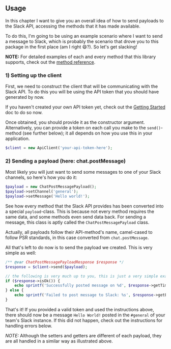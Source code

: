 ## Usage

In this chapter I want to give you an overall idea of how to send payloads to the Slack API, accessing the methods
that it has made available.

To do this, I'm going to be using an example scenario where I want to send a message to Slack, which is probably the
scenario that drove you to this package in the first place (am I right :smile:?). So let's get slacking!

**NOTE:** For detailed examples of each and every method that this library supports, check out the [method reference](methods/index.md).

### 1) Setting up the client

First, we need to construct the client that will be communicating with the Slack API. To do this you will be using the
API token that you should have generated by now.

If you haven't created your own API token yet, check out the [Getting Started](getting-started.md) doc to do so now.

Once obtained, you should provide it as the constructor argument. Alternatively, you can provide a token on each call you
make to the `send()`-method (see further below); it all depends on how you use this in your application.

```php
$client = new ApiClient('your-api-token-here');
```

### 2) Sending a payload (here: chat.postMessage)

Most likely you will just want to send some messages to one of your Slack channels, so here's how you do it:

```php
$payload = new ChatPostMessagePayload();
$payload->setChannel('general');
$payload->setMessage('Hello world!');
```

See how every method that the Slack API provides has been converted into a special `payload`-class. This is because not every
method requires the same data, and some methods even send data back. For sending a message, this class is aptly called the
`ChatPostMessagePayload` class.

Actually, all payloads follow their API-method's name, camel-cased to follow PSR standards,
in this case converted from `chat.postMessage`.

All that's left to do now is to send the payload we created. This is very simple as well:
```php
/** @var ChatPostMessagePayloadResponse $response */
$response = $client->send($payload);

// the following is very much up to you, this is just a very simple example
if ($response->isOk()) {
    echo sprintf('Successfully posted message on %d', $response->getTimestamp());
} else {
    echo sprintf('Failed to post message to Slack: %s', $response->getErrorExplanation());
}
```

That's it! If you provided a valid token and used the instructions above, there should now be a message `Hello World!`
posted in the `#general` of your team's Slack instance. If this did not happen, check out the instructions for handling
errors below.

*NOTE:* Although the setters and getters are different of each payload, they are all handled in a similar way as illustrated above.
